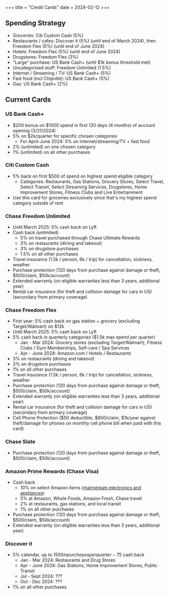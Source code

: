 +++
title = "Credit Cards"
date = 2024-02-12
+++

## Spending Strategy

- Groceries: Citi Custom Cash (5%)
- Restaurants / cafes: Discover it (5%) (until end of March 2024), then Freedom Flex (5%) (until end of June 2024)
- Hotels: Freedom Flex (5%) (until end of June 2024)
- Drugstores: Freedom Flex (3%)
- "Large" purchase: US Bank Cash+ (until $1k bonus threshold met)
- Uncategorized stuff: Freedom Unlimited (1.5%)
- Internet / Streaming / TV: US Bank Cash+ (5%)
- Fast food (incl Chipotle): US Bank Cash+ (5%)
- Gas: US Bank Cash+ (2%)

## Current Cards

### US Bank Cash+

- $200 bonus on $1000 spend in first 120 days (4 months) of account opening (3/21/2024)
- 5% on $2k/quarter for specific chosen categories
  - For April-June 2024: 5% on internet/streaming/TV + fast food
- 2% (unlimited) on one chosen category
- 1% (unlimited) on all other purchases

### Citi Custom Cash

- 5% back on first $500 of spend on highest spend eligible category
    - Categories: Restaurants, Gas Stations, Grocery Stores, Select Travel, Select Transit, Select Streaming Services, Drugstores, Home Improvement Stores, Fitness Clubs and Live Entertainment
- Use this card for groceries exclusively since that's my highest spend category outside of rent

### Chase Freedom Unlimited

- Until March 2025: 5% cash back on Lyft
- Cash back (unlimited)
    - 5% on travel purchased through Chase Ultimate Rewards
    - 3% on restaurants (dining and takeout)
    - 3% on drugstore purchases
    - 1.5% on all other purchases
- Travel insurance (1.5k / person, 6k / trip) for cancellation, sickness, weather
- Purchase protection (120 days from purchase against damage or theft, $500/claim, $50k/account)
- Extended warranty (on eligible warranties less than 3 years, additional year)
- Rental car insurance (for theft and collision damage for cars in US) (secondary from primary coverage)

### Chase Freedom Flex

- First year: 5% cash back on gas station + grocery (excluding Target/Walmart) on $12k
- Until March 2025: 5% cash back on Lyft
- 5% cash back in quarterly categories ($1.5k max spend per quarter)
    - Jan - Mar 2024: Grocery stores (excluding Target/Walmart), Fitness Clubs / Gym Memberships, Self-care / Spa Services
    - Apr - June 2024: Amazon.com / Hotels / Restaurants
- 3% on restaurants (dining and takeout)
- 3% on drugstore purchases
- 1% on all other purchases
- Travel insurance (1.5k / person, 6k / trip) for cancellation, sickness, weather
- Purchase protection (120 days from purchase against damage or theft, $500/claim, $50k/account)
- Extended warranty (on eligible warranties less than 3 years, additional year)
- Rental car insurance (for theft and collision damage for cars in US) (secondary from primary coverage)
- Cell Phone Protection ($50 deductible, $800/claim, $1k/year against theft/damage for phones on monthly cell phone bill when paid with this card)

### Chase Slate

- Purchase protection (120 days from purchase against damage or theft, $500/claim, $50k/account)

### Amazon Prime Rewards (Chase Visa)

- Cash back
    - 10% on select Amazon items ([mainstream electronics and appliances](https://www.amazon.com/b?ie=UTF8&node=17934980011))
    - 5% at Amazon, Whole Foods, Amazon Fresh, Chase travel
    - 2% at restaurants, gas stations, and local transit
    - 1% on all other purchases
- Purchase protection (120 days from purchase against damage or theft, $500/claim, $50k/account)
- Extended warranty (on eligible warranties less than 3 years, additional year)

### Discover it

- 5% calendar, up to $1500 in purchases per quarter - 75$ cash back
    - Jan - Mar 2024: Restaurants and Drug Stores
    - Apr - June 2024: Gas Stations, Home Improvement Stores, Public Transit
    - Jul - Sept 2024: ???
    - Oct - Dec 2024: ???
- 1% on all other purchases
